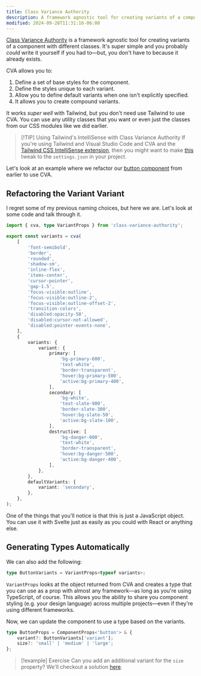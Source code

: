 ```yaml
---
title: Class Variance Authority
description: A framework agnostic tool for creating variants of a component with different classes.
modified: 2024-09-28T11:31:16-06:00
---
```


[Class Variance Authority](https://cva.style) is a framework agnostic tool for creating variants of a component with different classes. It's super simple and you probably _could_ write it yourself if you had to—but, you don't have to because it already exists.

CVA allows you to:

1. Define a set of base styles for the component.
2. Define the styles unique to each variant.
3. Allow you to define default variants when one isn't explicitly specified.
4. It allows you to create compound variants.

It works _super well_ with Tailwind, but you don't need use Tailwind to use CVA. You can use any utility classes that you want or even just the classes from our CSS modules like we did earlier.

> [!TIP] Using Tailwind's IntelliSense with Class Variance Authority
> If you're using Tailwind and Visual Studio Code and CVA and the [Tailwind CSS IntelliSense extension](https://marketplace.visualstudio.com/items?itemName=bradlc.vscode-tailwindcss), then you might want to make [this](https://cva.style/docs/getting-started/installation#tailwind-css) tweak to the `settings.json` in your project.

Let's look at an example where we refactor our [button component](adding-variants.md) from earlier to use CVA.

## Refactoring the Variant Variant

I regret some of my previous naming choices, but here we are. Let's look at some code and talk through it.

```ts
import { cva, type VariantProps } from 'class-variance-authority';

export const variants = cva(
	[
		'font-semibold',
		'border',
		'rounded',
		'shadow-sm',
		'inline-flex',
		'items-center',
		'cursor-pointer',
		'gap-1.5',
		'focus-visible:outline',
		'focus-visible:outline-2',
		'focus-visible:outline-offset-2',
		'transition-colors',
		'disabled:opacity-50',
		'disabled:cursor-not-allowed',
		'disabled:pointer-events-none',
	],
	{
		variants: {
			variant: {
				primary: [
					'bg-primary-600',
					'text-white',
					'border-transparent',
					'hover:bg-primary-500',
					'active:bg-primary-400',
				],
				secondary: [
					'bg-white',
					'text-slate-900',
					'border-slate-300',
					'hover:bg-slate-50',
					'active:bg-slate-100',
				],
				destructive: [
					'bg-danger-600',
					'text-white',
					'border-transparent',
					'hover:bg-danger-500',
					'active:bg-danger-400',
				],
			},
		},
		defaultVariants: {
			variant: 'secondary',
		},
	},
);
```

One of the things that you'll notice is that this is just a JavaScript object. You can use it with Svelte just as easily as you could with React or anything else.

## Generating Types Automatically

We can also add the following:

```ts
type ButtonVariants = VariantProps<typeof variants>;
```

`VariantProps` looks at the object returned from CVA and creates a type that you can use as a prop with almost any framework—as long as you're using TypeScript, of course. This allows you the ability to share you component styling (e.g. your design language) across multiple projects—even if they're using different frameworks.

Now, we can update the component to use a type based on the variants.

```ts
type ButtonProps = ComponentProps<'button'> & {
	variant?: ButtonVariants['variant'];
	size?: 'small' | 'medium' | 'large';
};
```

> [!example] Exercise
> Can you add an additional variant for the `size` property? We'll checkout a solution [here](adding-a-size-variant.md).
